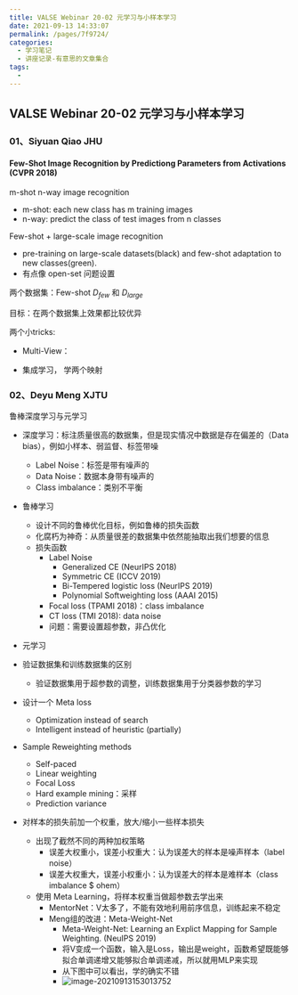 ```yaml
---
title: VALSE Webinar 20-02 元学习与小样本学习
date: 2021-09-13 14:33:07
permalink: /pages/7f9724/
categories:
  - 学习笔记
  - 讲座记录-有意思的文章集合
tags:
  - 
---
```

## VALSE Webinar 20-02 元学习与小样本学习

### 01、Siyuan Qiao JHU

#### Few-Shot Image Recognition by Predictiong Parameters from Activations (CVPR 2018)

m-shot n-way image recognition

- m-shot: each new class has m training images
- n-way: predict the class of test images from n classes

Few-shot + large-scale image recognition

- pre-training on large-scale datasets(black) and few-shot adaptation to new classes(green).
- 有点像 open-set 问题设置



两个数据集：Few-shot $D_{few}$ 和 $D_{large}$ 

目标：在两个数据集上效果都比较优异



两个小tricks:

- Multi-View：

- 集成学习， 学两个映射

### 02、Deyu Meng XJTU

鲁棒深度学习与元学习

- 深度学习：标注质量很高的数据集，但是现实情况中数据是存在偏差的（Data bias），例如小样本、弱监督、标签带噪
  - Label Noise：标签是带有噪声的
  - Data Noise：数据本身带有噪声的
  - Class imbalance：类别不平衡
- 鲁棒学习
  - 设计不同的鲁棒优化目标，例如鲁棒的损失函数
  - 化腐朽为神奇：从质量很差的数据集中依然能抽取出我们想要的信息
  - 损失函数
    - Label Noise
      - Generalized CE (NeurIPS 2018)
      - Symmetric CE (ICCV 2019)
      - Bi-Tempered logistic loss (NeurIPS 2019)
      - Polynomial Softweighting loss (AAAI 2015)
    - Focal loss (TPAMI 2018)：class imbalance
    - CT loss (TMI 2018): data noise
    - 问题：需要设置超参数，非凸优化
- 元学习
- 验证数据集和训练数据集的区别
  - 验证数据集用于超参数的调整，训练数据集用于分类器参数的学习

- 设计一个 Meta loss
  - Optimization instead of search
  - Intelligent instead of heuristic (partially)
- Sample Reweighting methods
  - Self-paced
  - Linear weighting
  - Focal Loss
  - Hard example mining：采样
  - Prediction variance

- 对样本的损失前加一个权重，放大/缩小一些样本损失
  - 出现了截然不同的两种加权策略
    - 误差大权重小，误差小权重大：认为误差大的样本是噪声样本（label noise）
    - 误差大权重大，误差小权重小：认为误差大的样本是难样本（class imbalance $ ohem）
  - 使用 Meta Learning，将样本权重当做超参数去学出来
    - MentorNet：V太多了，不能有效地利用前序信息，训练起来不稳定 
    - Meng组的改进：Meta-Weight-Net
      - Meta-Weight-Net: Learning an Explict Mapping for Sample Weighting. (NeuIPS 2019)
      - 将V变成一个函数，输入是Loss，输出是weight，函数希望既能够拟合单调递增又能够拟合单调递减，所以就用MLP来实现
      - 从下图中可以看出，学的确实不错
      - ![image-20210913153013752](https://muyun-blog-pic.oss-cn-shanghai.aliyuncs.com/picgo/image-20210913153013752.png)

